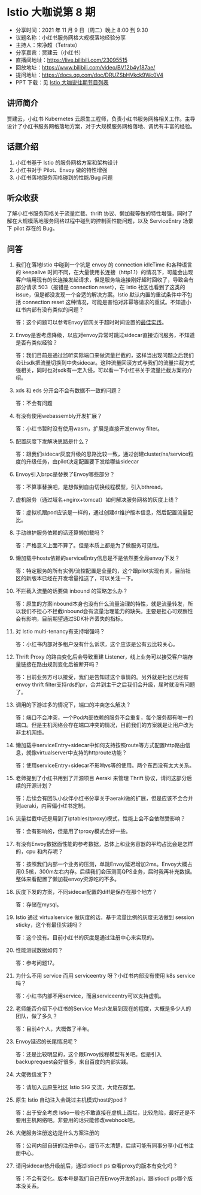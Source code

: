 # Istio 大咖说第 8 期

- 分享时间：2021 年 11 月 9 日（周二）晚上 8:00  到 9:30
- 议题名称：小红书服务网格大规模落地经验分享
- 主持人：宋净超（Tetrate）
- 分享嘉宾：贾建云（小红书）
- 直播间地址：<https://live.bilibili.com/23095515>
- 回放地址：<https://www.bilibili.com/video/BV12b4y187ae/>
- 提问地址：<https://docs.qq.com/doc/DRUZSbHVkck9Wc0V4>
- PPT 下载：见 [Istio 大咖说往期节目列表](https://github.com/tetratelabs/istio-weekly)

## 讲师简介

贾建云，小红书 Kubernetes 云原生工程师，负责小红书服务网格相关工作。主导设计了小红书服务网格落地方案，对于大规模服务网格落地、调优有丰富的经验。

## 话题介绍

1. 小红书基于 Istio 的服务网格方案和架构设计
2. 小红书对于 Pilot、Envoy 做的特性增强
3. 小红书落地服务网格碰到的性能/Bug 问题

## 听众收获

了解小红书服务网格关于流量拦截、thrift 协议、懒加载等做的特性增强，同时了解在大规模落地服务网格过程中碰到的控制面性能问题，以及 ServiceEntry 场景下 pilot 存在的 Bug。

## 问答

1. 我们在落地Istio 中碰到一个坑是 envoy 的 connection idleTime 和各种语言的 keepalive 时间不同，在大量使用长连接（http1.1）的情况下，可能会出现客户端用现有的长连接发起请求，但是服务端连接刚好超时回收了，导致会有部分请求 503（报错是 connection reset），在 Istio 社区也看到了这类的 issue，但是都没发现一个合适的解决方案。Istio 默认内置的重试条件中不包括 connection reset 这种情况，可能是害怕对非幂等请求的重试。不知道小红书内部有没有类似的问题？

   答：这个问题可以参考Envoy官网关于超时时间设置的[最佳实践](https://www.envoyproxy.io/docs/envoy/v1.17.1/faq/configuration/timeouts)。

2. Envoy是否考虑降级，以应对envoy异常时跳过sidecar直接访问服务，不知道是否有类似经验？

   答：我们目前是通过监听实际端口来做流量拦截的，这样当出现问题之后我们会让sdk把流量切换到中央sidecar。这种流量回滚方式与我们的流量拦截方式强相关，同时也对sdk有一定入侵，可以看一下小红书关于流量拦截方案的介绍。

3. xds 和 eds 分开会不会有数据不一致的问题？

   答：不会有问题

4. 有没有使用webassembly开发扩展？

   答：小红书暂时没有使用wasm，扩展是直接开发envoy filter。

5. 配置灰度下发解决思路是什么？

   答：跟我们sidecar灰度升级的思路比较一致，通过创建cluster/ns/service粒度的升级任务，由pilot决定配置要下发给哪些sidecar

6. Envoy引入brpc是替换了Envoy哪些部分？

   答：不算事替换吧，是想做到自由切换线程模型，引入bthread。

7. 虚机服务（通过域名+nginx+tomcat）如何解决服务网格的灰度上线？

   答：虚拟机跟pod应该是一样的，通过创建dr维护版本信息，然后配置流量配比。

8. 手动维护服务依赖的话还算懒加载吗？

   答：严格意义上面不算了。但是本质上都是为了做服务可见性。

9. 懒加载中hosts依赖的serviceEntry信息是不是依然要全局envoy下发？

   答：特定服务的所有实例/流控配置是全量的，这个跟pilot实现有关，目前社区的新版本已经在开发增量推送了，可以关注一下。

10. 不拦截入流量的话要做 inbound 的策略怎么办？

    答：原生的方案inbound本身也没有什么流量治理的特性，就是流量转发，所以我们不担心不拦截inbound会有流量治理能力的缺失。主要是担心可观察性会有影响，目前期望通过SDK补齐丢失的指标。

11. 对 Istio multi-tenancy有支持增强吗？

    答：小红书内部对多租户没有什么诉求，这个应该是公有云比较关心。

12. Thrift Proxy 的路由变化后会导致重建 Listener，线上业务可以接受客户端存量链接在路由规则变化后被断开吗？

    答：目前业务方可以接受，我们是告知过这个事情的。另外就是社区已经有envoy thrift filter支持rds的pr，合并到主干之后我们会升级，届时就没有问题了。

13. 调用的下游过多的情况下，端口的冲突怎么解决？ 

    答：端口不会冲突，一个Pod内部依赖的服务不会重复，每个服务都有唯一的端口。但是主机网络会存在端口冲突的情况，目前我们的方案就是让用户改为非主机网络。

14. 懒加载中serviceEntry+sidecar中如何支持按照route等方式配置http路由信息，就像virtualserver中支持的httproute功能？

    答：使用serviceEntry+sidecar不影响vs等的使用。两个东西没有太大关系。

15. 老师提到了小红书用到了开源项目 Aeraki 来管理 Thrift 协议，请问这部分后续的开源计划？

    答：后续会有团队小伙伴小红书分享关于aeraki做的扩展，但是应该不会合并到aeraki，内容偏小红书定制。

16. 流量拦截中还是用到了iptables(tproxy)模式，性能上会不会依然受影响？

    答：会有影响的，但是用了tproxy模式会好一些。

17. 有没有Envoy数据面性能的参考数据，总体上和业务容器的平均占比会是怎样的，cpu 和内存呢？

    答：按照我们内部一个业务的压测，单跳Envoy延迟增加2ms。Envoy大概占用0.5核，300m左右内存。后续我们会压测高QPS业务，届时我再补充数据。整体来看配置了懒加载envoy资源吃的不多。

18. 灰度下发的方案，不同sidecar配置的diff是保存在那个地方？ 

    答：存储在mysql。

19. Istio 通过 virtualservice 做灰度的话，基于流量比例的灰度无法做到 session sticky，这个有最佳实践吗？

    答：这个没有。目前小红书的灰度是通过注册中心来实现的。

20. 性能测试数据如何？

    答：参考问题17。

21. 为什么不用 service 而用 serviceentry 呀？小红书内部没有使用 k8s service 吗？

    答：小红书内部不用service，而且serviceentry可以支持虚机。

22. 老师能否介绍下小红书的Service Mesh发展到现在的程度，大概是多少人的团队，做了多久？

    答：目前4个人，大概做了半年。

23. Envoy延迟的长尾情况呢？

    答：还是比较明显的，这个跟Envoy线程模型有关吧。但是引入backuprequest会好很多，来自百度的内部实践。

24. 大佬微信发下？

    答：请加入云原生社区 Istio SIG 交流，大佬在群里。

25. 原生 Istio 自动注入会跳过主机模式host的pod？

    答：出于安全考虑 Istio一般也不敢直接在虚机上面拦，比较危险，最好还是不要用主机网络吧。非要用的话只能修改webhook吧。

26. 大佬服务注册这边是什么方案注册的

    答：公司内部自研的注册中心，细节不太清楚，后续可能有同事分享小红书注册中心。

27. 请问sidecar热升级前后，通过istioctl ps 查看proxy的版本有变化吗？

    答：不会有变化。版本号是我们自己在Envoy开发的api，跟istioctl ps哪个版本没关系。
